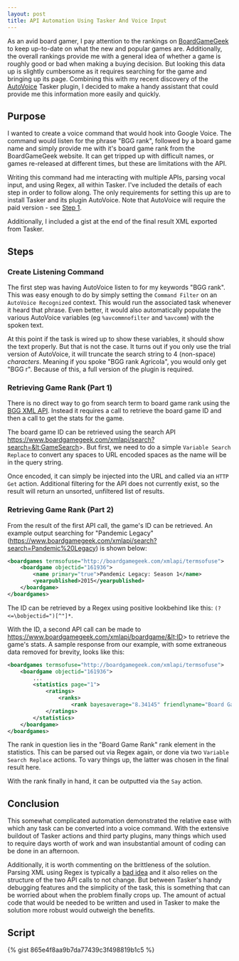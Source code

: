 ```yaml
---
layout: post
title: API Automation Using Tasker And Voice Input
---
```


As an avid board gamer, I pay attention to the rankings on [BoardGameGeek](https://boardgamegeek.com/browse/boardgame) to keep up-to-date on what the new and popular games are. Additionally, the overall rankings provide me with a general idea of whether a game is roughly good or bad when making a buying decision. But looking this data up is slightly cumbersome as it requires searching for the game and bringing up its page. Combining this with my recent discovery of the [AutoVoice](https://play.google.com/store/apps/details?id=com.joaomgcd.autovoice&hl=en) Tasker plugin, I decided to make a handy assistant that could provide me this information more easily and quickly.

## Purpose

I wanted to create a voice command that would hook into Google Voice. The command would listen for the phrase "BGG rank", followed by a board game name and simply provide me with it's board game rank from the BoardGameGeek website. It can get tripped up with difficult names, or games re-released at different times, but these are limitations with the API.

Writing this command had me interacting with multiple APIs, parsing vocal input, and using Regex, all within Tasker. I've included the details of each step in order to follow along. The only requirements for setting this up are to install Tasker and its plugin AutoVoice. Note that AutoVoice will require the paid version - see [Step 1](#retrieving-game-rank-part-1). 

Additionally, I included a gist at the end of the final result XML exported from Tasker.

## Steps

### Create Listening Command
The first step was having AutoVoice listen to for my keywords "BGG rank". This was easy enough to do by simply setting the `Command Filter` on an `AutoVoice Recognized` context. This would run the associated task whenever it heard that phrase. Even better, it would also automatically populate the various AutoVoice variables (eg `%avcommnofilter` and `%avcomm`) with the spoken text.

At this point if the task is wired up to show these variables, it should show the text properly. But that is not the case. It turns out if you only use the trial version of AutoVoice, it will truncate the search string to 4 (non-space) _characters_. Meaning if you spoke "BGG rank Agricola", you would only get "BGG r". Because of this, a full version of the plugin is required.

### Retrieving Game Rank (Part 1)
There is no direct way to go from search term to board game rank using the [BGG XML API](https://boardgamegeek.com/wiki/page/BGG_XML_API). Instead it requires a call to retrieve the board game ID and then a call to get the stats for the game.

The board game ID can be retrieved using the search API https://www.boardgamegeek.com/xmlapi/search?search=&lt;GameSearch&gt;. But first, we need to do a simple `Variable Search Replace` to convert any spaces to URL encoded spaces as the name will be in the query string.

Once encoded,  it can simply be injected into the URL and called via an `HTTP Get` action. Additional filtering for the API does not currently exist, so the result will return an unsorted, unfiltered list of results.

### Retrieving Game Rank (Part 2)

From the result of the first API call, the game's ID can be retrieved. An example output searching for "Pandemic Legacy" (https://www.boardgamegeek.com/xmlapi/search?search=Pandemic%20Legacy) is shown below:

```xml
<boardgames termsofuse="http://boardgamegeek.com/xmlapi/termsofuse">
	<boardgame objectid="161936">
		<name primary="true">Pandemic Legacy: Season 1</name>
		<yearpublished>2015</yearpublished>
	</boardgame>
</boardgames>
```
The ID can be retrieved by a Regex using positive lookbehind like this: `(?<=\bobjectid=")[^"]*`.

With the ID, a second API call can be made to https://www.boardgamegeek.com/xmlapi/boardgame/&lt;ID&gt; to retrieve the game's stats. A sample response from our example, with some extraneous data removed for brevity, looks like this:

```xml
<boardgames termsofuse="http://boardgamegeek.com/xmlapi/termsofuse">
    <boardgame objectid="161936">
        ...
        <statistics page="1">
            <ratings>
                <ranks>
                    <rank bayesaverage="8.34145" friendlyname="Board Game Rank" id="1" name="boardgame" type="subtype" value="1"/></ranks>
            </ratings>
        </statistics>
    </boardgame>
</boardgames>
```

The rank in question lies in the "Board Game Rank" rank element in the statistics. This can be parsed out via Regex again, or done via two `Variable Search Replace` actions. To vary things up, the latter was chosen in the final result here.

With the rank finally in hand, it can be outputted via the `Say` action.

## Conclusion

This somewhat complicated automation demonstrated the relative ease with which any task can be converted into a voice command. With the extensive buildout of Tasker actions and third party plugins, many things which used to require days worth of work and wan insubstantial amount of coding can be done in an afternoon.

Additionally, it is worth commenting on the brittleness of the solution. Parsing XML using Regex is typically a [bad idea](http://stackoverflow.com/questions/8577060/why-is-it-such-a-bad-idea-to-parse-xml-with-regex) and it also relies on the structure of the two API calls to not change. But between Tasker's handy debugging features and the simplicity of the task, this is something that can be worried about when the problem finally crops up. The amount of actual code that would be needed to be written and used in Tasker to make the solution more robust would outweigh the benefits.

## Script

{% gist 865e4f8aa9b7da77439c3f498819b1c5 %}
